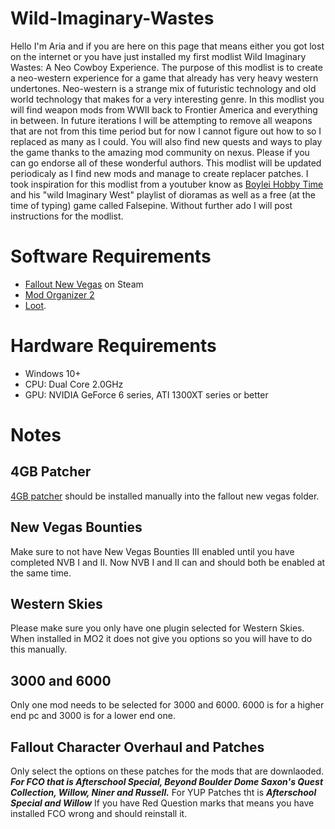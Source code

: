 # Wild-Imaginary-Wastes



  
  
  
Hello I'm Aria and if you are here on this page that means either you got lost on the internet 
or you have just installed my first modlist Wild Imaginary Wastes: A Neo Cowboy Experience. 
The purpose of this modlist is to create a neo-western experience for a game that already has 
very heavy western undertones. Neo-western is a strange mix of futuristic technology and old 
world technology that makes for a very interesting genre. In this modlist you will find weapon 
mods from WWII back to Frontier America and everything in between. In future iterations I will 
be attempting to remove all weapons that are not from this time period but for now I cannot 
figure out how to so I replaced as many as I could. You will also find new quests and ways to 
play the game thanks to the amazing mod community on nexus. Please if you can go endorse all of 
these wonderful authors. This modlist will be updated periodicaly as I find new mods and manage 
to create replacer patches. I took inspiration for this modlist from a youtuber know as 
[Boylei Hobby Time](https://youtu.be/hrOcG9Vh7cM?si=8HA_wPRERH3zd957) and his "wild Imaginary West" playlist of dioramas as well as a free (at the time of typing) 
game called Falsepine. Without further ado I will post instructions for the modlist.


# Software Requirements
- [Fallout New Vegas](https://store.steampowered.com/agecheck/app/22380/) on Steam
-  [Mod Organizer 2](https://www.modorganizer.org)
-   [Loot](https://loot.github.io).

# Hardware Requirements
- Windows 10+
- CPU: Dual Core 2.0GHz
- GPU: NVIDIA GeForce 6 series, ATI 1300XT series or better

# Notes

## 4GB Patcher
[4GB patcher](https://www.nexusmods.com/newvegas/mods/62552?tab=description) should be installed manually into the fallout new vegas folder.

## New Vegas Bounties
Make sure to not have New Vegas Bounties III enabled
until you have completed NVB I and II. Now NVB I and II
can and should both be enabled at the same time.

## Western Skies
Please make sure you only have one plugin selected 
for Western Skies. When installed in MO2 it does 
not give you options so you will have to do this manually.

## 3000 and 6000
Only one mod needs to be selected for 3000 and
6000. 6000 is for a higher end pc and 3000 is
for a lower end one.

## Fallout Character Overhaul and Patches
Only select the options on these patches for the mods
that are downlaoded. ***For FCO that is Afterschool Special, Beyond Boulder Dome
Saxon's Quest Collection, Willow, Niner and Russell.***
For YUP Patches tht is ***Afterschool Special and Willow*** If you have 
Red Question marks that means you have installed FCO wrong and should reinstall it.
